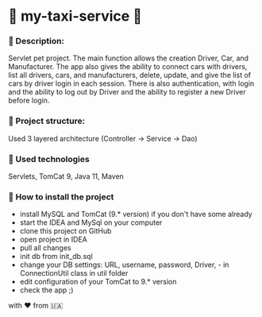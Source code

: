 # :taxi: my-taxi-service :taxi:
### :oncoming_taxi: Description:
Servlet pet project. The main function allows the creation Driver, Car, and Manufacturer. 
The app also gives the ability to connect cars with drivers, list all drivers, cars,
and manufacturers, delete, update, and give the list of cars by driver login in each session.
There is also authentication, with login and the ability to log out by Driver 
and the ability to register a new Driver before login.
### :oncoming_taxi: Project structure:
Used 3 layered architecture (Controller -> Service -> Dao)
### :oncoming_taxi: Used technologies
Servlets, TomCat 9, Java 11, Maven
### :oncoming_taxi:  How to install the project
- install MySQL and TomCat (9.* version) 
if you don't have some already
- start the IDEA and MySql on your computer
- clone this project on GitHub
- open project in IDEA
- pull all changes
- init db from init_db.sql
- change your DB settings: URL, username, password,
Driver, - in ConnectionUtil class in util folder
- edit configuration of your TomCat to 9.* version
- check the app ;)

with :heart: from :ukraine:


